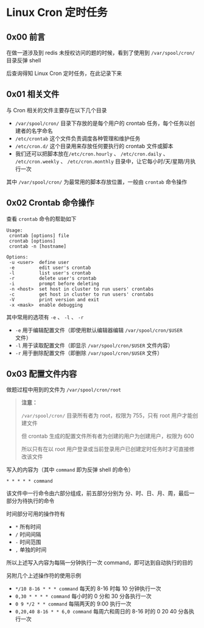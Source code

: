 # Linux Cron 定时任务


## 0x00 前言

在做一道涉及到 redis 未授权访问的题的时候，看到了使用到 `/var/spool/cron/` 目录反弹 shell

后查询得知 Linux Cron 定时任务，在此记录下来



## 0x01 相关文件

与 Cron 相关的文件主要存在以下几个目录

- `/var/spool/cron/` 目录下存放的是每个用户的 crontab 任务，每个任务以创建者的名字命名
- `/etc/crontab` 这个文件负责调度各种管理和维护任务
- `/etc/cron.d/` 这个目录用来存放任何要执行的 crontab 文件或脚本
- 我们还可以把脚本放在`/etc/cron.hourly` 、 `/etc/cron.daily` 、 `/etc/cron.weekly` 、 `/etc/cron.monthly` 目录中，让它每小时/天/星期/月执行一次

其中 `/var/spool/cron/` 为最常用的脚本存放位置，一般由 `crontab` 命令操作



## 0x02 Crontab 命令操作

查看 `crontab` 命令的帮助如下

```
Usage:
 crontab [options] file
 crontab [options]
 crontab -n [hostname]

Options:
 -u <user>  define user
 -e         edit user's crontab
 -l         list user's crontab
 -r         delete user's crontab
 -i         prompt before deleting
 -n <host>  set host in cluster to run users' crontabs
 -c         get host in cluster to run users' crontabs
 -V         print version and exit
 -x <mask>  enable debugging
```

其中常用的选项有 `-e` 、 `-l` 、 `-r`

- `-e` 用于编辑配置文件（即使用默认编辑器编辑 `/var/spool/cron/$USER` 文件）
- `-l` 用于读取配置文件（即显示 `/var/spool/cron/$USER` 文件内容）
- `-r` 用于删除配置文件（即删除 `/var/spool/cron/$USER` 文件）



## 0x03 配置文件内容

做题过程中用到的文件为 `/var/spool/cron/root` 

> **注意：**
>
> `/var/spool/cron/` 目录所有者为 root，权限为 755，只有 root 用户才能创建文件
>
> 但 crontab 生成的配置文件所有者为创建的用户为创建用户，权限为 600
>
> 所以只有在以 root 用户登录或当前登录用户已创建定时任务时才可直接修改该文件

写入的内容为（其中 `command` 即为反弹 shell 的命令）

```
* * * * * command
```

该文件中一行命令由六部分组成，前五部分分别为 分、时、日、月、周，最后一部分为待执行的命令

时间部分可用的操作符有

- `*` 所有时间
- `/` 时间间隔
- `-` 时间范围
- `,` 单独的时间

所以上述写入内容为每隔一分钟执行一次 command，即可达到自动执行的目的

另附几个上述操作符的使用示例

- `*/10 8-16 * * * command` 每天的 8-16 时每 10 分钟执行一次
- `0,30 * * * * command` 每小时的 0 分和 30 分各执行一次 
- `0 9 */2 * * command` 每隔两天的 9:00 执行一次
- `0,20,40 8-16 * * 6,0 command` 每周六和周日的 8-16 时的 0 20 40 分各执行一次
